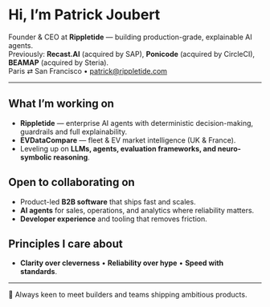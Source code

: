 # Hi, I’m Patrick Joubert

Founder & CEO at **Rippletide** — building production-grade, explainable AI agents.  
Previously: **Recast.AI** (acquired by SAP), **Ponicode** (acquired by CircleCI), **BEAMAP** (acquired by Steria).  
Paris ⇄ San Francisco • patrick@rippletide.com

---

## What I’m working on
- **Rippletide** — enterprise AI agents with deterministic decision-making, guardrails and full explainability.
- **EVDataCompare** — fleet & EV market intelligence (UK & France).
- Leveling up on **LLMs, agents, evaluation frameworks, and neuro-symbolic reasoning**.

## Open to collaborating on
- Product-led **B2B software** that ships fast and scales.
- **AI agents** for sales, operations, and analytics where reliability matters.
- **Developer experience** and tooling that removes friction.

## Principles I care about
- **Clarity over cleverness** • **Reliability over hype** • **Speed with standards**.

---
👀 Always keen to meet builders and teams shipping ambitious products.
